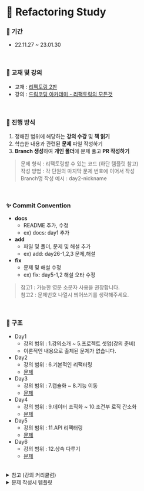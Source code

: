 # 📖 Refactoring Study

### 📅 기간
- 22.11.27 ~ 23.01.30

<br>

### 📔 교재 및 강의
- 교재 : [리팩토링 2판](http://www.yes24.com/Product/Goods/89649360)
- 강의 : [드림코딩 아카데미 - 리팩토링의 모든것](https://academy.dream-coding.com/courses/refactoring)

<br>

### 📌 진행 방식
1. 정해진 범위에 해당하는 **강의 수강** 및 **책 읽기**
2. 학습한 내용과 관련된 **문제** 파일 작성하기
3. **Branch 생성**하여 **개인 폴더**에 문제 풀고 **PR 작성하기**
> 문제 형식 : 리팩토링할 수 있는 코드 (하단 템플릿 참고)   
> 작성 방법 : 각 단원의 마지막 문제 번호에 이어서 작성   
> Branch명 작성 예시 : day2-nickname

<br>

### ✨ Commit Convention
- **docs**
   - README 추가, 수정
   - ex) docs: day1 추가
- **add**
   - 파일 및 폴더, 문제 및 해설 추가
   - ex) add: day26-1,2,3 문제,해설
- **fix**
   - 문제 및 해설 수정
   - ex) fix: day5-1,2 해설 오타 수정
> 참고1 : 가능한 영문 소문자 사용을 권장합니다.   
> 참고2 : 문제번호 나열시 띄어쓰기를 생략해주세요.

<br>

### 📂 구조
- Day1
   - 강의 범위 : 1.강의소개 ~ 5.프로젝트 셋업(강의 준비)
   - 이론적인 내용으로 출제된 문제가 없습니다.
- Day2
   - 강의 범위 : 6.기본적인 리팩터링
   - [문제](https://github.com/StudyPlayground/refactoring-dreamcoding/blob/main/day2/문제.md)
- Day3
   - 강의 범위 : 7.캡슐화 ~ 8.기능 이동
   - [문제](https://github.com/StudyPlayground/refactoring-dreamcoding/blob/main/day3/문제.md)
- Day4
   - 강의 범위 : 9.데이터 조직화 ~ 10.조건부 로직 간소화
   - [문제](https://github.com/StudyPlayground/refactoring-dreamcoding/blob/main/day4/문제.md)
- Day5
   - 강의 범위 : 11.API 리팩터링
   - [문제](https://github.com/StudyPlayground/refactoring-dreamcoding/blob/main/day5/문제.md)
- Day6
   - 강의 범위 : 12.상속 다루기
   - [문제](https://github.com/StudyPlayground/refactoring-dreamcoding/blob/main/day6/문제.md)

<br>

<details>
<summary>참고 (강의 커리큘럼)</summary>
<div markdown="1">
<img width="621" alt="image" src="https://user-images.githubusercontent.com/75886763/204097911-d3a311d4-1619-498a-8555-1d5b5dd5adaa.png">
</div>
</details>

<details>
<summary>문제 작성시 템플릿</summary>
<div markdown="1">
<pre>
## 📌문제1
### 문제
```js
코드
```<br>

\<br>
</pre>
</div>
</details>
